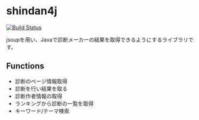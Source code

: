shindan4j
=========
[![Build Status](https://travis-ci.org/shibafu528/shindan4j.svg?branch=master)](https://travis-ci.org/shibafu528/shindan4j)

jsoupを用い、Javaで診断メーカーの結果を取得できるようにするライブラリです。

## Functions
* 診断のページ情報取得
* 診断を行い結果を取る
* 診断作者情報の取得
* ランキングから診断の一覧を取得
* キーワード/テーマ検索
